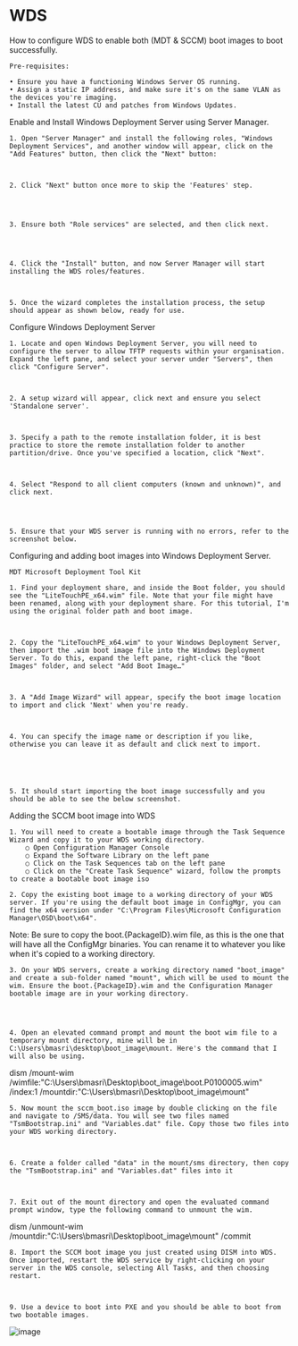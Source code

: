 # WDS
How to configure WDS to enable both (MDT &amp; SCCM) boot images to boot successfully.



	Pre-requisites:

	• Ensure you have a functioning Windows Server OS running.
	• Assign a static IP address, and make sure it's on the same VLAN as the devices you're imaging.
	• Install the latest CU and patches from Windows Updates.

Enable and Install Windows Deployment Server using Server Manager.

	1. Open "Server Manager" and install the following roles, "Windows Deployment Services", and another window will appear, click on the "Add Features" button, then click the "Next" button:



	2. Click "Next" button once more to skip the 'Features' step.
	



	3. Ensure both "Role services" are selected, and then click next.
	



	4. Click the "Install" button, and now Server Manager will start installing the WDS roles/features.
	


	5. Once the wizard completes the installation process, the setup should appear as shown below, ready for use.




Configure Windows Deployment Server

	1. Locate and open Windows Deployment Server, you will need to configure the server to allow TFTP requests within your organisation. Expand the left pane, and select your server under "Servers", then click "Configure Server".



	2. A setup wizard will appear, click next and ensure you select 'Standalone server'.



	3. Specify a path to the remote installation folder, it is best practice to store the remote installation folder to another partition/drive. Once you've specified a location, click "Next".



	4. Select "Respond to all client computers (known and unknown)", and click next. 




	5. Ensure that your WDS server is running with no errors, refer to the screenshot below.
	



Configuring and adding boot images into Windows Deployment Server.

	MDT Microsoft Deployment Tool Kit
	
	1. Find your deployment share, and inside the Boot folder, you should see the "LiteTouchPE_x64.wim" file. Note that your file might have been renamed, along with your deployment share. For this tutorial, I'm using the original folder path and boot image.



	2. Copy the "LiteTouchPE_x64.wim" to your Windows Deployment Server, then import the .wim boot image file into the Windows Deployment Server. To do this, expand the left pane, right-click the "Boot Images" folder, and select "Add Boot Image…"



	3. A "Add Image Wizard" will appear, specify the boot image location to import and click 'Next' when you're ready.
	


	4. You can specify the image name or description if you like, otherwise you can leave it as default and click next to import.





	5. It should start importing the boot image successfully and you should be able to see the below screenshot.
	




Adding the SCCM boot image into WDS

	1. You will need to create a bootable image through the Task Sequence Wizard and copy it to your WDS working directory.
		○ Open Configuration Manager Console
		○ Expand the Software Library on the left pane
		○ Click on the Task Sequences tab on the left pane
		○ Click on the "Create Task Sequence" wizard, follow the prompts to create a bootable boot image iso

	2. Copy the existing boot image to a working directory of your WDS server. If you're using the default boot image in ConfigMgr, you can find the x64 version under "C:\Program Files\Microsoft Configuration Manager\OSD\boot\x64".

Note: Be sure to copy the boot.{PackageID}.wim file, as this is the one that will have all the ConfigMgr binaries. You can rename it to whatever you like when it's copied to a working directory. 



	3. On your WDS servers, create a working directory named "boot_image" and create a sub-folder named "mount", which will be used to mount the wim. Ensure the boot.{PackageID}.wim and the Configuration Manager bootable image are in your working directory.
	



	4. Open an elevated command prompt and mount the boot wim file to a temporary mount directory, mine will be in C:\Users\bmasri\desktop\boot_image\mount. Here's the command that I will also be using.

dism /mount-wim /wimfile:"C:\Users\bmasri\Desktop\boot_image\boot.P0100005.wim" /index:1 /mountdir:"C:\Users\bmasri\Desktop\boot_image\mount"



	5. Now mount the sccm_boot.iso image by double clicking on the file and navigate to /SMS/data. You will see two files named "TsmBootstrap.ini" and "Variables.dat" file. Copy those two files into your WDS working directory. 



	6. Create a folder called "data" in the mount/sms directory, then copy the "TsmBootstrap.ini" and "Variables.dat" files into it



	7. Exit out of the mount directory and open the evaluated command prompt window, type the following command to unmount the wim.
	
dism /unmount-wim /mountdir:"C:\Users\bmasri\Desktop\boot_image\mount" /commit



	8. Import the SCCM boot image you just created using DISM into WDS. Once imported, restart the WDS service by right-clicking on your server in the WDS console, selecting All Tasks, and then choosing restart.



	9. Use a device to boot into PXE and you should be able to boot from two bootable images.


![image](https://github.com/user-attachments/assets/ff9eeaf0-2407-413a-9702-39f7c7b3611c)

